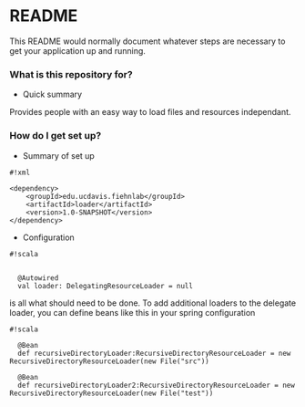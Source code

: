 # README #

This README would normally document whatever steps are necessary to get your application up and running.

### What is this repository for? ###

* Quick summary

Provides people with an easy way to load files and resources independant.

### How do I get set up? ###

* Summary of set up


```
#!xml

<dependency>
    <groupId>edu.ucdavis.fiehnlab</groupId>
    <artifactId>loader</artifactId>
    <version>1.0-SNAPSHOT</version>
</dependency>
```


* Configuration

```
#!scala


  @Autowired
  val loader: DelegatingResourceLoader = null
```


is all what should need to be done. To add additional loaders to the delegate loader, you can define beans like this in your spring configuration


```
#!scala

  @Bean
  def recursiveDirectoryLoader:RecursiveDirectoryResourceLoader = new RecursiveDirectoryResourceLoader(new File("src"))

  @Bean
  def recursiveDirectoryLoader2:RecursiveDirectoryResourceLoader = new RecursiveDirectoryResourceLoader(new File("test"))
```